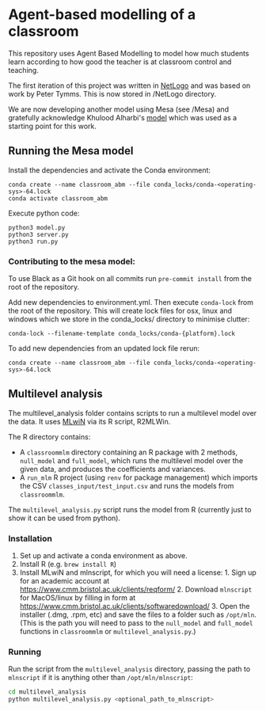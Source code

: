 # Agent-based modelling of a classroom

This repository uses Agent Based Modelling to model how much students learn according to how good the teacher is at classroom control and teaching.

The first iteration of this project was written in [NetLogo](https://ccl.northwestern.edu/netlogo/index.shtml) and was based on work by Peter Tymms. This is now stored in /NetLogo directory.

We are now developing another model using Mesa (see /Mesa) and gratefully acknowledge Khulood Alharbi's [model](https://github.com/kuloody/ABM) which was used as a starting point for this work.

## Running the Mesa model

Install the dependencies and activate the Conda environment:

```
conda create --name classroom_abm --file conda_locks/conda-<operating-sys>-64.lock
conda activate classroom_abm
```

Execute python code:

```
python3 model.py
python3 server.py
python3 run.py
```

### Contributing to the mesa model:

To use Black as a Git hook on all commits run `pre-commit install` from the root of the repository.

Add new dependencies to environment.yml. Then execute `conda-lock` from the root of the repository. This will create lock files for osx, linux and windows which we store in the conda\_locks/ directory to minimise clutter:

```
conda-lock --filename-template conda_locks/conda-{platform}.lock
```

To add new dependencies from an updated lock file rerun:

```
conda create --name classroom_abm --file conda_locks/conda-<operating-sys>-64.lock
```

## Multilevel analysis

The multilevel_analysis folder contains scripts to run a multilevel model over the data. It uses [MLwiN](http://www.bristol.ac.uk/cmm/software/mlwin/) via its R script, R2MLWin.

The R directory contains:

 * A `classroommlm` directory containing an R package with 2 methods, `null_model` and `full_model`, which runs the multilevel model over the given data, and produces the coefficients and variances.
 * A `run_mlm` R project (using `renv` for package management) which imports the CSV `classes_input/test_input.csv` and runs the models from `classroommlm`.

The `multilevel_analysis.py` script runs the model from R (currently just to show it can be used from python).

### Installation

  1. Set up and activate a conda environment as above.
  2. Install R (e.g. `brew install R`)
  4. Install MLwiN and mlnscript, for which you will need a license:
    1. Sign up for an academic account at https://www.cmm.bristol.ac.uk/clients/reqform/
    2. Download `mlnscript` for MacOS/linux by filling in form at https://www.cmm.bristol.ac.uk/clients/softwaredownload/
    3. Open the installer (.dmg, .rpm, etc) and save the files to a folder such as `/opt/mln`. (This is the path you will need to pass to the `null_model` and `full_model` functions in `classroommlm` or `multilevel_analysis.py`.)

### Running

Run the script from the `multilevel_analysis` directory, passing the path to `mlnscript` if it is anything other than
`/opt/mln/mlnscript`:

```bash
cd multilevel_analysis
python multilevel_analysis.py <optional_path_to_mlnscript>
```
